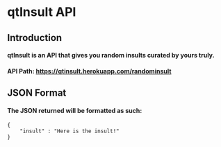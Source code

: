 # qtInsult API

## Introduction
#### qtInsult is an API that gives you random insults curated by yours truly.
#### API Path:  https://qtinsult.herokuapp.com/randominsult




## JSON Format
#### The JSON returned will be formatted as such:
    {
        "insult" : "Here is the insult!" 
    }

